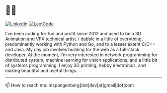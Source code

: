 # 🚀✨

[![LinkedIn](https://img.shields.io/badge/LinkedIn-39e75f?style=for-the-badge&logo=linkedin&logoColor=white)](https://linkedin.com/in/marthinus-spangenberg)
[![LeetCode](https://img.shields.io/badge/leetCode-ac94f4?style=for-the-badge&logo=leetcode&logoColor=white)](https://leetcode.com/u/m-spangenberg/)

I've been coding for fun and profit since 2012 and used to be a 3D Animation and VFX technical artist. I dabble in a little of everything, predominantly working with Python and Go, and to a lesser extent C/C++ and Java. My day job involves building for the web as a full-stack developer. At the moment, I'm very interested in network programming for distributed system, machine learning for vision applications, and a little bit of systems programming. I enjoy 3D printing, hobby electronics, and making beautiful and useful things.

---

📫 How to reach me: mspangenberg[dot]dev[at]gmail[dot]com
